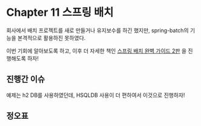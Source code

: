 # Chapter 11 스프링 배치

회사에서 배치 프로젝트를 새로 만들거나 유지보수를 하긴 했지만, spring-batch의 기능을 본격적으로 활용하진 못하였다.

이번 기회에 알아보도록 하고, 이후 더 자세한 책인  [스프링 배치 완벽 가이드 2판](http://www.yes24.com/Product/Goods/99422216) 을 진행해도록 하자!





## 진행간 이슈

예제는 h2 DB를 사용하였던데, HSQLDB 사용이 더 편하여서 이것으로 진행하자!





## 정오표

